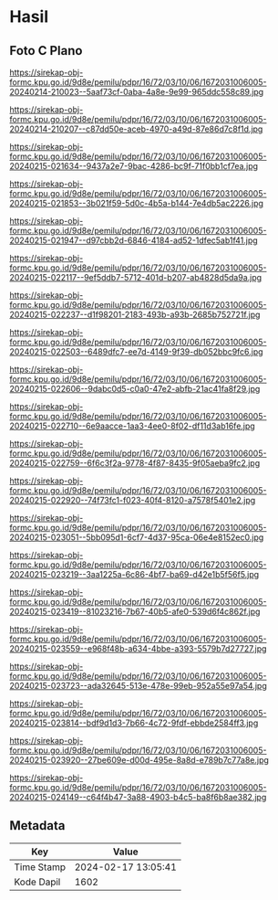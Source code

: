 # Hasil

## Foto C Plano

https://sirekap-obj-formc.kpu.go.id/9d8e/pemilu/pdpr/16/72/03/10/06/1672031006005-20240214-210023--5aaf73cf-0aba-4a8e-9e99-965ddc558c89.jpg

https://sirekap-obj-formc.kpu.go.id/9d8e/pemilu/pdpr/16/72/03/10/06/1672031006005-20240214-210207--c87dd50e-aceb-4970-a49d-87e86d7c8f1d.jpg

https://sirekap-obj-formc.kpu.go.id/9d8e/pemilu/pdpr/16/72/03/10/06/1672031006005-20240215-021634--9437a2e7-9bac-4286-bc9f-71f0bb1cf7ea.jpg

https://sirekap-obj-formc.kpu.go.id/9d8e/pemilu/pdpr/16/72/03/10/06/1672031006005-20240215-021853--3b021f59-5d0c-4b5a-b144-7e4db5ac2226.jpg

https://sirekap-obj-formc.kpu.go.id/9d8e/pemilu/pdpr/16/72/03/10/06/1672031006005-20240215-021947--d97cbb2d-6846-4184-ad52-1dfec5ab1f41.jpg

https://sirekap-obj-formc.kpu.go.id/9d8e/pemilu/pdpr/16/72/03/10/06/1672031006005-20240215-022117--9ef5ddb7-5712-401d-b207-ab4828d5da9a.jpg

https://sirekap-obj-formc.kpu.go.id/9d8e/pemilu/pdpr/16/72/03/10/06/1672031006005-20240215-022237--d1f98201-2183-493b-a93b-2685b752721f.jpg

https://sirekap-obj-formc.kpu.go.id/9d8e/pemilu/pdpr/16/72/03/10/06/1672031006005-20240215-022503--6489dfc7-ee7d-4149-9f39-db052bbc9fc6.jpg

https://sirekap-obj-formc.kpu.go.id/9d8e/pemilu/pdpr/16/72/03/10/06/1672031006005-20240215-022606--9dabc0d5-c0a0-47e2-abfb-21ac41fa8f29.jpg

https://sirekap-obj-formc.kpu.go.id/9d8e/pemilu/pdpr/16/72/03/10/06/1672031006005-20240215-022710--6e9aacce-1aa3-4ee0-8f02-df11d3ab16fe.jpg

https://sirekap-obj-formc.kpu.go.id/9d8e/pemilu/pdpr/16/72/03/10/06/1672031006005-20240215-022759--6f6c3f2a-9778-4f87-8435-9f05aeba9fc2.jpg

https://sirekap-obj-formc.kpu.go.id/9d8e/pemilu/pdpr/16/72/03/10/06/1672031006005-20240215-022920--74f73fc1-f023-40f4-8120-a7578f5401e2.jpg

https://sirekap-obj-formc.kpu.go.id/9d8e/pemilu/pdpr/16/72/03/10/06/1672031006005-20240215-023051--5bb095d1-6cf7-4d37-95ca-06e4e8152ec0.jpg

https://sirekap-obj-formc.kpu.go.id/9d8e/pemilu/pdpr/16/72/03/10/06/1672031006005-20240215-023219--3aa1225a-6c86-4bf7-ba69-d42e1b5f56f5.jpg

https://sirekap-obj-formc.kpu.go.id/9d8e/pemilu/pdpr/16/72/03/10/06/1672031006005-20240215-023419--81023216-7b67-40b5-afe0-539d6f4c862f.jpg

https://sirekap-obj-formc.kpu.go.id/9d8e/pemilu/pdpr/16/72/03/10/06/1672031006005-20240215-023559--e968f48b-a634-4bbe-a393-5579b7d27727.jpg

https://sirekap-obj-formc.kpu.go.id/9d8e/pemilu/pdpr/16/72/03/10/06/1672031006005-20240215-023723--ada32645-513e-478e-99eb-952a55e97a54.jpg

https://sirekap-obj-formc.kpu.go.id/9d8e/pemilu/pdpr/16/72/03/10/06/1672031006005-20240215-023814--bdf9d1d3-7b66-4c72-9fdf-ebbde2584ff3.jpg

https://sirekap-obj-formc.kpu.go.id/9d8e/pemilu/pdpr/16/72/03/10/06/1672031006005-20240215-023920--27be609e-d00d-495e-8a8d-e789b7c77a8e.jpg

https://sirekap-obj-formc.kpu.go.id/9d8e/pemilu/pdpr/16/72/03/10/06/1672031006005-20240215-024149--c64f4b47-3a88-4903-b4c5-ba8f6b8ae382.jpg


## Metadata

| Key        | Value               |
| ---------- | ------------------- |
| Time Stamp | 2024-02-17 13:05:41 |
| Kode Dapil | 1602                |



